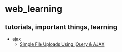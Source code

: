 # web_learning
## tutorials, important things, learning 
* ajax
  * [Simple File Uploads Using jQuery & AJAX](https://abandon.ie/notebook/simple-file-uploads-using-jquery-ajax)
